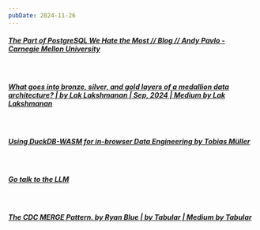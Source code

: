 ```yaml
---
pubDate: 2024-11-26
---
```


##### [The Part of PostgreSQL We Hate the Most // Blog // Andy Pavlo - Carnegie Mellon University](https://www.cs.cmu.edu/~pavlo/blog/2023/04/the-part-of-postgresql-we-hate-the-most.html)
  <br>

##### [What goes into bronze, silver, and gold layers of a medallion data architecture? | by Lak Lakshmanan | Sep, 2024 | Medium by Lak Lakshmanan](https://lakshmanok.medium.com/what-goes-into-bronze-silver-and-gold-layers-of-a-medallion-data-architecture-4b6fdfb405fc)
  <br>

##### [Using DuckDB-WASM for in-browser Data Engineering by Tobias Müller](https://tobilg.com/using-duckdb-wasm-for-in-browser-data-engineering)
  <br>

##### [Go talk to the LLM](https://blog.meain.io/2024/how-i-use-ai/)
  <br>

##### [The CDC MERGE Pattern. by Ryan Blue | by Tabular | Medium by Tabular](https://tabular.medium.com/the-cdc-merge-pattern-b6f8b564177a)
  <br>
